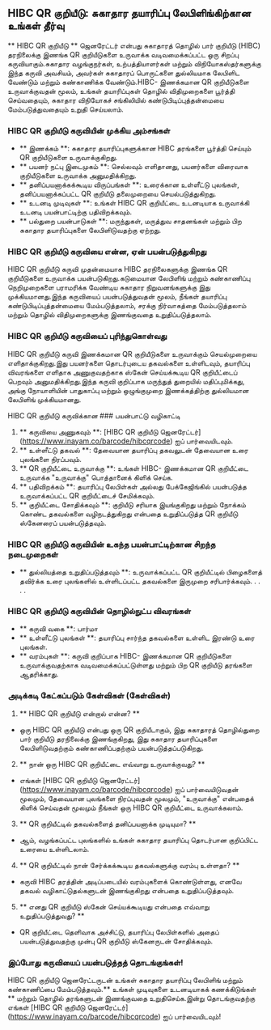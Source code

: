 ## HIBC QR குறியீடு: சுகாதார தயாரிப்பு லேபிளிங்கிற்கான உங்கள் தீர்வு

** HIBC QR குறியீடு ** ஜெனரேட்டர் என்பது சுகாதாரத் தொழில் பார் குறியீடு (HIBC) தரநிலைக்கு இணங்க QR குறியீடுகளை உருவாக்க வடிவமைக்கப்பட்ட ஒரு சிறப்பு கருவியாகும்.சுகாதார வழங்குநர்கள், உற்பத்தியாளர்கள் மற்றும் விநியோகஸ்தர்களுக்கு இந்த கருவி அவசியம், அவர்கள் சுகாதாரப் பொருட்களை துல்லியமாக லேபிளிட வேண்டும் மற்றும் கண்காணிக்க வேண்டும்.HIBC- இணக்கமான QR குறியீடுகளை உருவாக்குவதன் மூலம், உங்கள் தயாரிப்புகள் தொழில் விதிமுறைகளை பூர்த்தி செய்வதையும், சுகாதார விநியோகச் சங்கிலியில் கண்டுபிடிப்புத்தன்மையை மேம்படுத்துவதையும் உறுதி செய்யலாம்.

### HIBC QR குறியீடு கருவியின் முக்கிய அம்சங்கள்

- ** இணக்கம் **: சுகாதார தயாரிப்புகளுக்கான HIBC தரங்களை பூர்த்தி செய்யும் QR குறியீடுகளை உருவாக்குகிறது.
- ** பயனர் நட்பு இடைமுகம் **: செல்லவும் எளிதானது, பயனர்களை விரைவாக குறியீடுகளை உருவாக்க அனுமதிக்கிறது.
- ** தனிப்பயனாக்கக்கூடிய விருப்பங்கள் **: உரைக்கான உள்ளீட்டு புலங்கள், தனிப்பயனாக்கப்பட்ட QR குறியீடு தலைமுறையை செயல்படுத்துகிறது.
- ** உடனடி முடிவுகள் **: உங்கள் HIBC QR குறியீட்டை உடனடியாக உருவாக்கி உடனடி பயன்பாட்டிற்கு பதிவிறக்கவும்.
- ** பல்துறை பயன்பாடுகள் **: மருந்துகள், மருத்துவ சாதனங்கள் மற்றும் பிற சுகாதார தயாரிப்புகளை லேபிளிடுவதற்கு ஏற்றது.

### HIBC QR குறியீடு கருவியை என்ன, ஏன் பயன்படுத்துகிறது

HIBC QR குறியீடு கருவி முதன்மையாக HIBC தரநிலைகளுக்கு இணங்க QR குறியீடுகளை உருவாக்க பயன்படுகிறது.கடுமையான லேபிளிங் மற்றும் கண்காணிப்பு நெறிமுறைகளை பராமரிக்க வேண்டிய சுகாதார நிறுவனங்களுக்கு இது முக்கியமானது.இந்த கருவியைப் பயன்படுத்துவதன் மூலம், நீங்கள் தயாரிப்பு கண்டுபிடிப்புத்தன்மையை மேம்படுத்தலாம், சரக்கு நிர்வாகத்தை மேம்படுத்தலாம் மற்றும் தொழில் விதிமுறைகளுக்கு இணங்குவதை உறுதிப்படுத்தலாம்.

### HIBC QR குறியீடு கருவியைப் புரிந்துகொள்வது

HIBC QR குறியீடு கருவி இணக்கமான QR குறியீடுகளை உருவாக்கும் செயல்முறையை எளிதாக்குகிறது.இது பயனர்களை தொடர்புடைய தகவல்களை உள்ளிடவும், தயாரிப்பு விவரங்களை எளிதாக அணுகுவதற்காக ஸ்கேன் செய்யக்கூடிய QR குறியீட்டைப் பெறவும் அனுமதிக்கிறது.இந்த கருவி குறிப்பாக மருந்துத் துறையில் மதிப்புமிக்கது, அங்கு நோயாளியின் பாதுகாப்பு மற்றும் ஒழுங்குமுறை இணக்கத்திற்கு துல்லியமான லேபிளிங் முக்கியமானது.

HIBC QR குறியீடு கருவிக்கான ### பயன்பாட்டு வழிகாட்டி

1. ** கருவியை அணுகவும் **: [HIBC QR குறியீடு ஜெனரேட்டர்] (https://www.inayam.co/barcode/hibcqrcode) ஐப் பார்வையிடவும்.
2. ** உள்ளீட்டு தகவல் **: தேவையான தயாரிப்பு தகவலுடன் தேவையான உரை புலங்களை நிரப்பவும்.
3. ** QR குறியீட்டை உருவாக்கு **: உங்கள் HIBC- இணக்கமான QR குறியீட்டை உருவாக்க "உருவாக்கு" பொத்தானைக் கிளிக் செய்க.
4. ** பதிவிறக்கம் **: தயாரிப்பு லேபிள்கள் அல்லது பேக்கேஜிங்கில் பயன்படுத்த உருவாக்கப்பட்ட QR குறியீட்டைச் சேமிக்கவும்.
5. ** குறியீட்டை சோதிக்கவும் **: குறியீடு சரியாக இயங்குகிறது மற்றும் நோக்கம் கொண்ட தகவல்களை வழிநடத்துகிறது என்பதை உறுதிப்படுத்த QR குறியீடு ஸ்கேனரைப் பயன்படுத்தவும்.

### HIBC QR குறியீடு கருவியின் உகந்த பயன்பாட்டிற்கான சிறந்த நடைமுறைகள்

- ** துல்லியத்தை உறுதிப்படுத்தவும் **: உருவாக்கப்பட்ட QR குறியீட்டில் பிழைகளைத் தவிர்க்க உரை புலங்களில் உள்ளிடப்பட்ட தகவல்களை இருமுறை சரிபார்க்கவும்.
.
.
.
.

### HIBC QR குறியீடு கருவியின் தொழில்நுட்ப விவரங்கள்

- ** கருவி வகை **: பார்மா
- ** உள்ளீட்டு புலங்கள் **: தயாரிப்பு சார்ந்த தகவல்களை உள்ளிட இரண்டு உரை புலங்கள்.
- ** வரம்புகள் **: கருவி குறிப்பாக HIBC- இணக்கமான QR குறியீடுகளை உருவாக்குவதற்காக வடிவமைக்கப்பட்டுள்ளது மற்றும் பிற QR குறியீடு தரங்களை ஆதரிக்காது.

### அடிக்கடி கேட்கப்படும் கேள்விகள் (கேள்விகள்)

1. ** HIBC QR குறியீடு என்றால் என்ன? **
- ஒரு HIBC QR குறியீடு என்பது ஒரு QR குறியீடாகும், இது சுகாதாரத் தொழில்துறை பார் குறியீடு தரநிலைக்கு இணங்குகிறது, இது சுகாதார தயாரிப்புகளை லேபிளிடுவதற்கும் கண்காணிப்பதற்கும் பயன்படுத்தப்படுகிறது.

2. ** நான் ஒரு HIBC QR குறியீட்டை எவ்வாறு உருவாக்குவது? **
- எங்கள் [HIBC QR குறியீடு ஜெனரேட்டர்] (https://www.inayam.co/barcode/hibcqrcode) ஐப் பார்வையிடுவதன் மூலமும், தேவையான புலங்களை நிரப்புவதன் மூலமும், "உருவாக்கு" என்பதைக் கிளிக் செய்வதன் மூலமும் நீங்கள் ஒரு HIBC QR குறியீட்டை உருவாக்கலாம்.

3. ** QR குறியீட்டில் தகவல்களைத் தனிப்பயனாக்க முடியுமா? **
- ஆம், வழங்கப்பட்ட புலங்களில் உங்கள் சுகாதார தயாரிப்பு தொடர்பான குறிப்பிட்ட உரையை உள்ளிடலாம்.

4. ** QR குறியீட்டில் நான் சேர்க்கக்கூடிய தகவல்களுக்கு வரம்பு உள்ளதா? **
- கருவி HIBC தரத்தின் அடிப்படையில் வரம்புகளைக் கொண்டுள்ளது, எனவே தகவல் வழிகாட்டுதல்களுடன் இணங்குகிறது என்பதை உறுதிப்படுத்தவும்.

5. ** எனது QR குறியீடு ஸ்கேன் செய்யக்கூடியது என்பதை எவ்வாறு உறுதிப்படுத்துவது? **
- QR குறியீட்டை தெளிவாக அச்சிட்டு, தயாரிப்பு லேபிள்களில் அதைப் பயன்படுத்துவதற்கு முன்பு QR குறியீடு ஸ்கேனருடன் சோதிக்கவும்.

### இப்போது கருவியைப் பயன்படுத்தத் தொடங்குங்கள்!

HIBC QR குறியீடு ஜெனரேட்டருடன் உங்கள் சுகாதார தயாரிப்பு லேபிளிங் மற்றும் கண்காணிப்பை மேம்படுத்தவும்.** உங்கள் முடிவுகளை உடனடியாகக் கணக்கிடுங்கள் ** மற்றும் தொழில் தரங்களுடன் இணங்குவதை உறுதிசெய்க.இன்று தொடங்குவதற்கு எங்கள் [HIBC QR குறியீடு ஜெனரேட்டர்] (https://www.inayam.co/barcode/hibcqrcode) ஐப் பார்வையிடவும்!